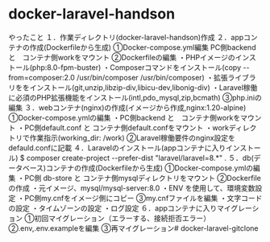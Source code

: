 # docker-laravel-handson

やったこと
１．作業ディレクトリ(docker-laravel-handson)作成
２．appコンテナの作成(Dockerfileから生成)
  ①Docker-compose.yml編集
    PC側backend と　コンテナ側workをマウント
  ②Dockerfileの編集
    ・PHPイメージのインストール(php:8.0-fpm-buster)
    ・Composerコマンドをインストール(copy --from=composer:2.0 /usr/bin/composer /usr/bin/composer)
    ・拡張ライブラリををインストール(git,unzip,libzip-div,libicu-dev,libonig-div)
    ・Laravel稼働に必須のPHP拡張機能をインストール(intl,pdo_mysql,zip,bcmath)
  ③php.iniの編集
３．webコンテナ(nginx)の作成(イメージから作成,nginx:1.20-alpine)
  ①Docker-compose.ymlの編集
    ・PC側backend と　コンテナ側workをマウント
    ・PC側default.conf と コンテナ側default.confをマウント
    ・workディレクトリで作業指示(working_dir: /work)
  ②Laravel稼働要件のnginx設定をdefauld.confに記載
４．Laravelのインストール(appコンテナに入りインストール)
  $ composer create-project --prefer-dist "laravel/laravel=8.*" .
５．db(データベース)コンテナの作成(Dockerfileから生成)
  ①Docker-compose.ymlの編集
    ・PC側 db-store と コンテナ側mysqlディレクトリをマウント
  ②Dockerfileの作成
    ・元イメージ、mysql/mysql-server:8.0
    ・ENV を使用して、環境変数設定
    ・PC側my.cnfをイメージ側にコピー
  ③my.cnfファイルを編集
    ・文字コードの設定
    ・タイムゾーンの設定
    ・ログ設定
６．appコンテナに入りマイグレーション
  ①初回マイグレーション（エラーする、接続拒否エラー）
  ②.env,.env.exampleを編集
  ③再マイグレーション# docker-laravel-gitclone
